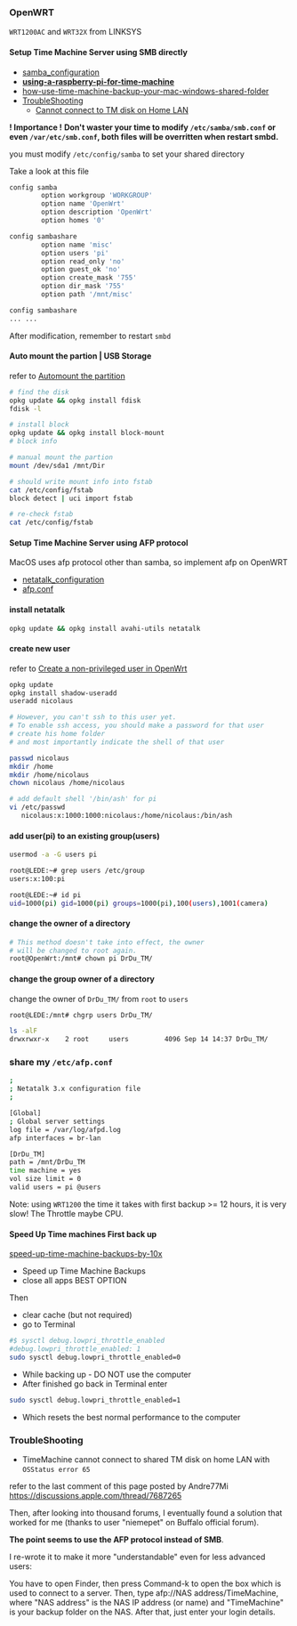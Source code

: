 ### OpenWRT
`WRT1200AC` and `WRT32X` from LINKSYS

#### Setup Time Machine Server using SMB directly

- [samba_configuration](https://openwrt.org/docs/guide-user/services/nas/samba_configuration)
- [**using-a-raspberry-pi-for-time-machine**](https://mudge.name/2019/11/12/using-a-raspberry-pi-for-time-machine/)
- [how-use-time-machine-backup-your-mac-windows-shared-folder](https://www.imore.com/how-use-time-machine-backup-your-mac-windows-shared-folder)
- [TroubleShooting](#troubleshooting)
    - [Cannot connect to TM disk on Home LAN](#errorcode65)

**! Importance !**
**Don't waster your time to modify `/etc/samba/smb.conf` or even `/var/etc/smb.conf`, both files will be overritten when restart smbd.**

you must modify `/etc/config/samba` to set your shared directory

Take a look at this file

```bash
config samba
        option workgroup 'WORKGROUP'
        option name 'OpenWrt'
        option description 'OpenWrt'
        option homes '0'

config sambashare
        option name 'misc'
        option users 'pi'
        option read_only 'no'
        option guest_ok 'no'
        option create_mask '755'
        option dir_mask '755'
        option path '/mnt/misc'

config sambashare
... ...

```

After modification, remember to restart `smbd`

#### Auto mount the partion | USB Storage

refer to [Automount the partition
](https://openwrt.org/docs/guide-user/storage/usb-drives)

```bash
# find the disk
opkg update && opkg install fdisk
fdisk -l

# install block
opkg update && opkg install block-mount
# block info

# manual mount the partion
mount /dev/sda1 /mnt/Dir

# should write mount info into fstab
cat /etc/config/fstab
block detect | uci import fstab

# re-check fstab
cat /etc/config/fstab
```

#### Setup Time Machine Server using AFP protocol
MacOS uses afp protocol other than samba, so implement afp on OpenWRT

- [netatalk_configuration](https://openwrt.org/docs/guide-user/services/nas/netatalk_configuration)
- [afp.conf](http://netatalk.sourceforge.net/3.0/htmldocs/afp.conf.5.html)

#### install netatalk
```bash
opkg update && opkg install avahi-utils netatalk
```

#### create new user

refer to [Create a non-privileged user in OpenWrt
](https://oldwiki.archive.openwrt.org/doc/howto/secure.access)

```bash
opkg update
opkg install shadow-useradd
useradd nicolaus

# However, you can't ssh to this user yet.
# To enable ssh access, you should make a password for that user
# create his home folder
# and most importantly indicate the shell of that user

passwd nicolaus
mkdir /home
mkdir /home/nicolaus
chown nicolaus /home/nicolaus

# add default shell '/bin/ash' for pi
vi /etc/passwd
   nicolaus:x:1000:1000:nicolaus:/home/nicolaus:/bin/ash
```

#### add user(pi) to an existing group(users)

```bash
usermod -a -G users pi

root@LEDE:~# grep users /etc/group
users:x:100:pi

root@LEDE:~# id pi
uid=1000(pi) gid=1000(pi) groups=1000(pi),100(users),1001(camera)
```

#### change the owner of a directory
```bash
# This method doesn't take into effect, the owner
# will be changed to root again.
root@OpenWrt:/mnt# chown pi DrDu_TM/
```

#### change the group owner of a directory
change the owner of `DrDu_TM/` from `root` to `users`

```bash
root@LEDE:/mnt# chgrp users DrDu_TM/

ls -alF
drwxrwxr-x    2 root     users         4096 Sep 14 14:37 DrDu_TM/
```

### share my `/etc/afp.conf`

```bash
;
; Netatalk 3.x configuration file
;

[Global]
; Global server settings
log file = /var/log/afpd.log
afp interfaces = br-lan

[DrDu_TM]
path = /mnt/DrDu_TM
time machine = yes
vol size limit = 0
valid users = pi @users
```

Note: using `WRT1200` the time it takes with first backup >= 12 hours, it is very slow! The Throttle maybe CPU.

#### Speed Up Time machines First back up
[speed-up-time-machine-backups-by-10x](https://blog.shawjj.com/speed-up-time-machine-backups-by-10x-f6274330dc6f)

- Speed up Time Machine Backups
- close all apps BEST OPTION

Then

- clear cache (but not required)
- go to Terminal

```bash
#$ sysctl debug.lowpri_throttle_enabled
#debug.lowpri_throttle_enabled: 1
sudo sysctl debug.lowpri_throttle_enabled=0
```

- While backing up - DO NOT use the computer
- After finished go back in Terminal enter

```bash
sudo sysctl debug.lowpri_throttle_enabled=1
```

- Which resets the best normal performance to the computer

<a id=troubleshooting></a>
### TroubleShooting

<a id=errorcode65></a>

- TimeMachine cannot connect to shared TM disk on home LAN with `OSStatus error 65`

refer to the last comment of this page posted by Andre77Mi
<https://discussions.apple.com/thread/7687265>

Then, after looking into thousand forums, I eventually found a solution that worked for me (thanks to user "niemepet" on Buffalo official forum).

**The point seems to use the AFP protocol instead of SMB**.

I re-wrote it to make it more "understandable" even for less advanced users:

You have to open Finder, then press Command-k to open the box which is used to connect to a server. Then, type afp://NAS address/TimeMachine, where "NAS address" is the NAS IP address (or name) and "TimeMachine" is your backup folder on the NAS. After that, just enter your login details.

